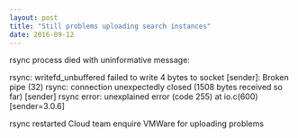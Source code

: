 ```yaml
---
layout: post
title: "Still problems uploading search instances"
date: 2016-09-12
---
```


rsync process died with uninformative message:

rsync: writefd_unbuffered failed to write 4 bytes to socket [sender]: Broken pipe (32)
rsync: connection unexpectedly closed (1508 bytes received so far) [sender]
rsync error: unexplained error (code 255) at io.c(600) [sender=3.0.6]

rsync restarted
Cloud team enquire VMWare for uploading problems

